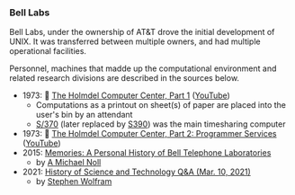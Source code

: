 ### Bell Labs

Bell Labs, under the ownership of AT&T drove the initial development of UNIX. It was transferred between multiple owners, and had multiple operational facilities.

Personnel, machines that madde up the computational environment and related research divisions are described in the sources below.

* 1973: 📼 [The Holmdel Computer Center, Part 1](https://techchannel.att.com/playvideo/2012/11/28/AT&T-Archives-Holmdel-Computer-Center-Part-1) ([YouTube](https://www.youtube.com/watch?v=HMYiktO0D64))
  * Computations as a printout on sheet(s) of paper are placed into the user's bin by an attendant
  * [S/370](https://en.wikipedia.org/wiki/IBM_System/370) (later replaced by [S390](https://en.wikipedia.org/wiki/IBM_System/390)) was the main timesharing computer
* 1973: 📼 [The Holmdel Computer Center, Part 2: Programmer Services](https://techchannel.att.com/playvideo/2012/11/28/AT&T-Archives-Holmdel-Computer-Center-Part-2) ([YouTube](https://www.youtube.com/watch?v=V9aVOIuKVUc))
* 2015: [Memories: A Personal History of Bell Telephone Laboratories](https://quello.msu.edu/wp-content/uploads/2015/08/Memories-Noll.pdf)
  * by [A Michael Noll](http://noll.uscannenberg.org/)
* 2021: [History of Science and Technology Q&A (Mar. 10, 2021)](https://www.youtube.com/watch?v=5WfPiaseAyM)
  * by [Stephen Wolfram](https://www.stephenwolfram.com/)
